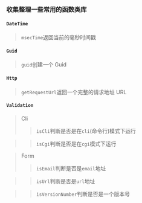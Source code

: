 ### 收集整理一些常用的函数类库

#### `DateTime`
> `msecTime`返回当前的毫秒时间戳


#### `Guid`
> `guid`创建一个 Guid


#### `Http`
> `getRequestUrl`返回一个完整的请求地址 URL

#### `Validation`
> Cli
>> `isCli`判断是否是在`cli`(命令行)模式下运行

>> `isCgi`判断是否是在`cgi`模式下运行

> Form
>> `isEmail`判断是否是`email`地址

>> `isUrl`判断是否是`url`地址

>> `isVersionNumber`判断是否是一个版本号